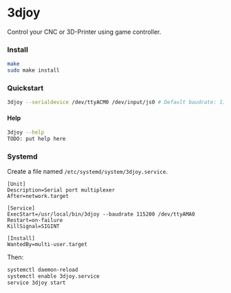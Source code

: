 # 3djoy

Control your CNC or 3D-Printer using game controller.


### Install

```bash
make
sudo make install
```

### Quickstart

```bash
3djoy --serialdevice /dev/ttyACM0 /dev/input/js0 # Default baudrate: 115200
```

#### Help

```bash
3djoy --help
TODO: put help here
```


### Systemd

Create a file named `/etc/systemd/system/3djoy.service`.

```systemd
[Unit]
Description=Serial port multiplexer
After=network.target

[Service]
ExecStart=/usr/local/bin/3djoy --baudrate 115200 /dev/ttyAMA0
Restart=on-failure
KillSignal=SIGINT

[Install]
WantedBy=multi-user.target

```

Then:

```bash
systemctl daemon-reload
systemctl enable 3djoy.service
service 3djoy start
```


